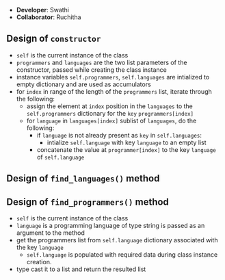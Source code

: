 - **Developer**: Swathi
- **Collaborator**: Ruchitha

## Design of `constructor`
- `self` is the current instance of the class
- `programmers` and `languages` are the two list parameters of the constructor, passed while creating the class instance
- instance variables `self.programmers`, `self.languages` are intialized to empty dictionary and are used as accumulators
- for `index` in range of the length of the `programmers` list, iterate through the following:
    - assign the element at `index` position in the `languages` to the `self.programmers` dictionary for the `key` `programmers[index]`
    - for `language` in `languages[index]` sublist of `languages`, do the following:
        - if `language` is not already present as `key` in `self.languages`:
            - intialize `self.language` with key `language` to an empty list
        - concatenate the value at `programmer[index]` to the key `language` of `self.language`

## Design of `find_languages()` method

## Design of `find_programmers()` method
- `self` is the current instance of the class
- `language` is a programming language of type string is passed as an argument to the method
- get the programmers list from `self.language` dictionary associated with the key `language`
    * `self.language` is populated with required data during class instance creation.
- type cast it to a list and return the resulted list